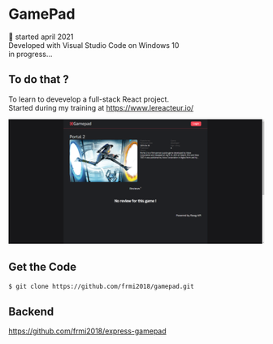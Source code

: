 # GamePad

📅 started april 2021  
Developed with Visual Studio Code on Windows 10  
in progress...

## To do that ?

To learn to devevelop a full-stack React project.  
Started during my training at https://www.lereacteur.io/

![alt text](https://github.com/frmi2018/gamepad/blob/main/screen.png?raw=true) 

## Get the Code

```
$ git clone https://github.com/frmi2018/gamepad.git
```

## Backend

https://github.com/frmi2018/express-gamepad
